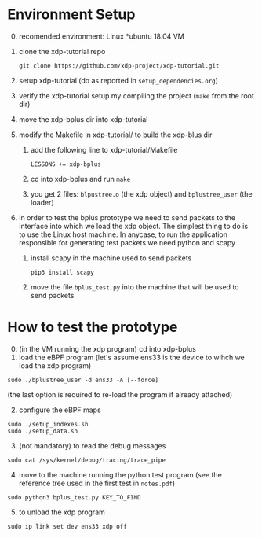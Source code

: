 # Environment Setup
0. recomended environment: Linux \*ubuntu 18.04 VM 

1. clone the xdp-tutorial repo
	```
	git clone https://github.com/xdp-project/xdp-tutorial.git
	```

2. setup xdp-tutorial (do as reported in `setup_dependencies.org`)

3. verify the xdp-tutorial setup my compiling the project (`make` from the root dir)

4. move the xdp-bplus dir into xdp-tutorial

5. modify the Makefile in xdp-tutorial/ to build the xdp-blus dir
	1. add the following line to xdp-tutorial/Makefile

		```
		LESSONS += xdp-bplus
		```
		
	2. cd into xdp-bplus and run `make`
	3. you get 2 files: `blpustree.o` (the xdp object) and `bplustree_user` (the loader)

6. in order to test the bplus prototype we need to send packets to the interface into which we load the xdp object. The simplest thing to do is to use the Linux host machine. In anycase, to run the application responsible for generating test packets we need python and scapy

	1. install scapy in the machine used to send packets
		```	
		pip3 install scapy
		```
	2. move the file `bplus_test.py` into the machine that will be used to send packets

# How to test the prototype

0. (in the VM running the xdp program) cd into xdp-bplus
1. load the eBPF program (let's assume ens33 is the device to wihch we load the xdp program)
```
sudo ./bplustree_user -d ens33 -A [--force] 
```

(the last option is required to re-load the program if already attached)

2. configure the eBPF maps 
```
sudo ./setup_indexes.sh
sudo ./setup_data.sh
```

3. (not mandatory) to read the debug messages
```
sudo cat /sys/kernel/debug/tracing/trace_pipe
```

4. move to the machine running the python test program (see the reference tree used in the first test in `notes.pdf`)
```
sudo python3 bplus_test.py KEY_TO_FIND
```

5. to unload the xdp program
```
sudo ip link set dev ens33 xdp off
```

